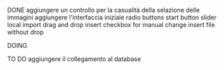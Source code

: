 DONE
aggiungere un controllo per la casualità della selazione delle immagini
aggiungere l'interfaccia iniziale
radio buttons
start button
slider
local import drag and drop
insert checkbox for manual change
insert file without drop

DOING

TO DO
aggiungere il collegamento al database